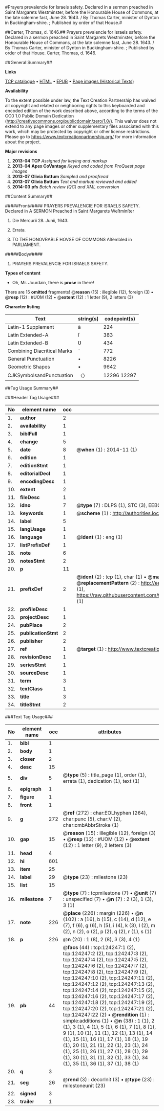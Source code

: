 #Prayers prevalencie for Israels safety. Declared in a sermon preached in Saint Margarets Westminster, before the Honourable House of Commons, at the late solemne fast, June 28. 1643. / By Thomas Carter, minister of Dynton in Buckingham-shire. ; Published by order of that House.#

##Carter, Thomas, d. 1646.##
Prayers prevalencie for Israels safety. Declared in a sermon preached in Saint Margarets Westminster, before the Honourable House of Commons, at the late solemne fast, June 28. 1643. / By Thomas Carter, minister of Dynton in Buckingham-shire. ; Published by order of that House.
Carter, Thomas, d. 1646.

##General Summary##

**Links**

[TCP catalogue](http://www.ota.ox.ac.uk/tcp/)  • 
[HTML](http://tei.it.ox.ac.uk/tcp/Texts-HTML/free/A80/A80721.html)  • 
[EPUB](http://tei.it.ox.ac.uk/tcp/Texts-EPUB/free/A80/A80721.epub) • 
[Page images (Historical Texts)](https://historicaltexts.jisc.ac.uk/eebo-99871830e)

**Availability**

To the extent possible under law, the Text Creation Partnership has waived all copyright and related or neighboring rights to this keyboarded and encoded edition of the work described above, according to the terms of the CC0 1.0 Public Domain Dedication (http://creativecommons.org/publicdomain/zero/1.0/). This waiver does not extend to any page images or other supplementary files associated with this work, which may be protected by copyright or other license restrictions. Please go to https://www.textcreationpartnership.org/ for more information about the project.

**Major revisions**

1. __2013-04__ __TCP__ *Assigned for keying and markup*
1. __2013-04__ __Apex CoVantage__ *Keyed and coded from ProQuest page images*
1. __2013-07__ __Olivia Bottum__ *Sampled and proofread*
1. __2013-07__ __Olivia Bottum__ *Text and markup reviewed and edited*
1. __2014-03__ __pfs__ *Batch review (QC) and XML conversion*

##Content Summary##

#####Front#####
PRAYERS PREVALENCIE FOR ISRAELS SAFETY. Declared in A SERMON Preached in Saint Margarets Weſtminſter
1. Die Mercurii 28. Junii, 1643.

1. Errata.

1. TO THE HONOVRABLE HOVSE OF COMMONS Aſſembled in PARLIAMENT.

#####Body#####

1. PRAYERS PREVALENCIE FOR ISRAELS SAFETY.

**Types of content**

  * Oh, Mr. Jourdain, there is **prose** in there!

There are 15 **omitted** fragments! 
 @__reason__ (15) : illegible (12), foreign (3)  •  @__resp__ (12) : #UOM (12)  •  @__extent__ (12) : 1 letter (9), 2 letters (3)

**Character listing**


|Text|string(s)|codepoint(s)|
|---|---|---|
|Latin-1 Supplement|à|224|
|Latin Extended-A|ſ|383|
|Latin Extended-B|Ʋ|434|
|Combining             Diacritical Marks|̄|772|
|General Punctuation|•|8226|
|Geometric Shapes|▪|9642|
|CJKSymbolsandPunctuation|〈〉|12296 12297|

##Tag Usage Summary##

###Header Tag Usage###

|No|element name|occ|attributes|
|---|---|---|---|
|1.|__author__|2||
|2.|__availability__|1||
|3.|__biblFull__|1||
|4.|__change__|5||
|5.|__date__|8| @__when__ (1) : 2014-11 (1)|
|6.|__edition__|1||
|7.|__editionStmt__|1||
|8.|__editorialDecl__|1||
|9.|__encodingDesc__|1||
|10.|__extent__|2||
|11.|__fileDesc__|1||
|12.|__idno__|7| @__type__ (7) : DLPS (1), STC (3), EEBO-CITATION (1), PROQUEST (1), VID (1)|
|13.|__keywords__|1| @__scheme__ (1) : http://authorities.loc.gov/ (1)|
|14.|__label__|5||
|15.|__langUsage__|1||
|16.|__language__|1| @__ident__ (1) : eng (1)|
|17.|__listPrefixDef__|1||
|18.|__note__|6||
|19.|__notesStmt__|2||
|20.|__p__|11||
|21.|__prefixDef__|2| @__ident__ (2) : tcp (1), char (1)  •  @__matchPattern__ (2) : ([0-9\-]+):([0-9IVX]+) (1), (.+) (1)  •  @__replacementPattern__ (2) : http://eebo.chadwyck.com/downloadtiff?vid=$1&page=$2 (1), https://raw.githubusercontent.com/textcreationpartnership/Texts/master/tcpchars.xml#$1 (1)|
|22.|__profileDesc__|1||
|23.|__projectDesc__|1||
|24.|__pubPlace__|2||
|25.|__publicationStmt__|2||
|26.|__publisher__|2||
|27.|__ref__|1| @__target__ (1) : http://www.textcreationpartnership.org/docs/. (1)|
|28.|__revisionDesc__|1||
|29.|__seriesStmt__|1||
|30.|__sourceDesc__|1||
|31.|__term__|3||
|32.|__textClass__|1||
|33.|__title__|3||
|34.|__titleStmt__|2||


###Text Tag Usage###

|No|element name|occ|attributes|
|---|---|---|---|
|1.|__bibl__|1||
|2.|__body__|1||
|3.|__closer__|2||
|4.|__desc__|15||
|5.|__div__|5| @__type__ (5) : title_page (1), order (1), errata (1), dedication (1), text (1)|
|6.|__epigraph__|1||
|7.|__figure__|1||
|8.|__front__|1||
|9.|__g__|272| @__ref__ (272) : char:EOLhyphen (264), char:punc (5), char:V (2), char:cmbAbbrStroke (1)|
|10.|__gap__|15| @__reason__ (15) : illegible (12), foreign (3)  •  @__resp__ (12) : #UOM (12)  •  @__extent__ (12) : 1 letter (9), 2 letters (3)|
|11.|__head__|4||
|12.|__hi__|601||
|13.|__item__|25||
|14.|__label__|29| @__type__ (23) : milestone (23)|
|15.|__list__|15||
|16.|__milestone__|7| @__type__ (7) : tcpmilestone (7)  •  @__unit__ (7) : unspecified (7)  •  @__n__ (7) : 2 (3), 1 (3), 3 (1)|
|17.|__note__|226| @__place__ (226) : margin (226)  •  @__n__ (102) : a (16), b (15), c (14), d (12), e (7), f (6), g (6), h (5), i (4), k (3), l (2), m (2), n (2), o (2), p (2), q (2), r (1), s (1)|
|18.|__p__|226| @__n__ (20) : 1 (8), 2 (8), 3 (3), 4 (1)|
|19.|__pb__|44| @__facs__ (44) : tcp:124247:1 (2), tcp:124247:2 (2), tcp:124247:3 (2), tcp:124247:4 (2), tcp:124247:5 (2), tcp:124247:6 (2), tcp:124247:7 (2), tcp:124247:8 (2), tcp:124247:9 (2), tcp:124247:10 (2), tcp:124247:11 (2), tcp:124247:12 (2), tcp:124247:13 (2), tcp:124247:14 (2), tcp:124247:15 (2), tcp:124247:16 (2), tcp:124247:17 (2), tcp:124247:18 (2), tcp:124247:19 (2), tcp:124247:20 (2), tcp:124247:21 (2), tcp:124247:22 (2)  •  @__rendition__ (1) : simple:additions (1)  •  @__n__ (38) : 1 (1), 2 (1), 3 (1), 4 (1), 5 (1), 6 (1), 7 (1), 8 (1), 9 (1), 10 (1), 11 (1), 12 (1), 13 (1), 14 (1), 15 (1), 16 (1), 17 (1), 18 (1), 19 (1), 20 (1), 21 (1), 22 (1), 23 (1), 24 (1), 25 (1), 26 (1), 27 (1), 28 (1), 29 (1), 30 (1), 31 (1), 32 (1), 33 (1), 34 (1), 35 (1), 36 (1), 37 (1), 38 (1)|
|20.|__q__|3||
|21.|__seg__|26| @__rend__ (3) : decorInit (3)  •  @__type__ (23) : milestoneunit (23)|
|22.|__signed__|3||
|23.|__trailer__|1||
